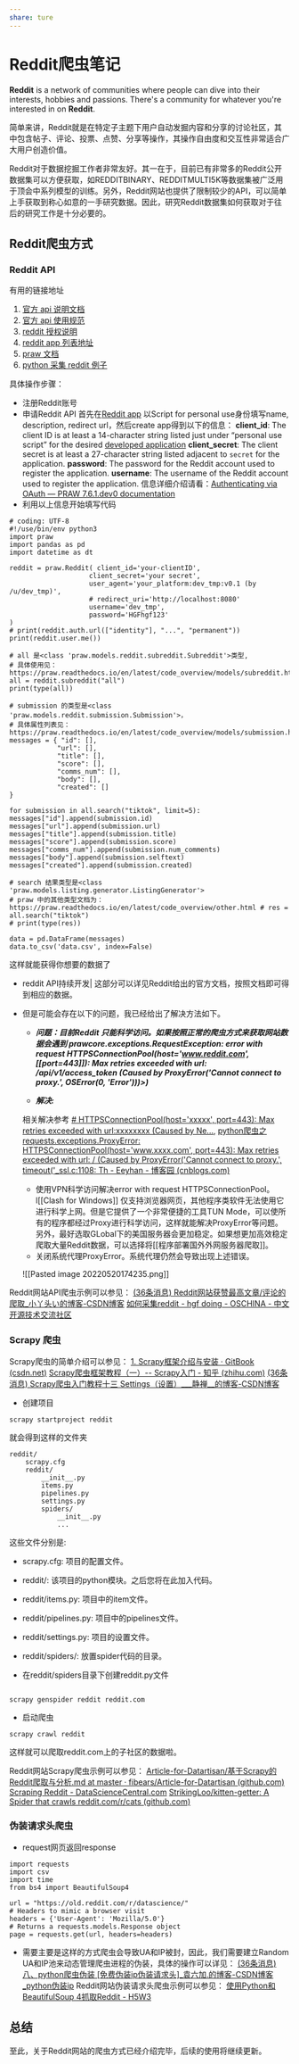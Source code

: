 ```yaml
---
share: ture
---
```

# Reddit爬虫笔记

**Reddit** is a network of communities where people can dive into their interests, hobbies and passions. There's a community for whatever you're interested in on **Reddit**.

简单来讲，Reddit就是在特定子主题下用户自动发掘内容和分享的讨论社区，其中包含帖子、评论、投票、点赞、分享等操作，其操作自由度和交互性非常适合广大用户创造价值。

Reddit对于数据挖掘工作者非常友好。其一在于，目前已有非常多的Reddit公开数据集可以方便获取，如REDDITBINARY、REDDITMULTI5K等数据集被广泛用于顶会中系列模型的训练。另外，Reddit网站也提供了限制较少的API，可以简单上手获取到称心如意的一手研究数据。因此，研究Reddit数据集如何获取对于往后的研究工作是十分必要的。

## Reddit爬虫方式

###  Reddit API
有用的链接地址

1.  [官方 api 说明文档](https://www.oschina.net/action/GoToLink?url=https%3A%2F%2Fwww.reddit.com%2Fdev%2Fapi)
2.  [官方 api 使用规范](https://www.oschina.net/action/GoToLink?url=https%3A%2F%2Fgithub.com%2Freddit-archive%2Freddit%2Fwiki%2FAPI)
3.  [reddit 授权说明](https://www.oschina.net/action/GoToLink?url=https%3A%2F%2Fgithub.com%2Freddit-archive%2Freddit%2Fwiki%2FOAuth2)
4.  [reddit app 列表地址](https://www.oschina.net/action/GoToLink?url=https%3A%2F%2Fwww.reddit.com%2Fprefs%2Fapps%2F)
5.  [praw 文档](https://www.oschina.net/action/GoToLink?url=https%3A%2F%2Fpraw.readthedocs.io%2Fen%2Flatest%2Findex.html)
6.  [python 采集 reddit 例子](https://www.oschina.net/action/GoToLink?url=https%3A%2F%2Fwww.storybench.org%2Fhow-to-scrape-reddit-with-python%2F)
 
 具体操作步骤：
- 注册Reddit账号
- 申请Reddit API
  首先在[Reddit app](https://www.reddit.com/prefs/apps) 以Script for personal use身份填写name, description, redirect url，然后create app得到以下的信息：
  **client_id**: The client ID is at least a 14-character string listed just under “personal use script” for the desired [developed application](https://www.reddit.com/prefs/apps/)
  **client_secret**: The client secret is at least a 27-character string listed adjacent to `secret` for the application.
  **password**: The password for the Reddit account used to register the application.
  **username**: The username of the Reddit account used to register the application.
  信息详细介绍请看：[Authenticating via OAuth — PRAW 7.6.1.dev0 documentation](https://praw.readthedocs.io/en/latest/getting_started/authentication.html)
- 利用以上信息开始填写代码
```code
# coding: UTF-8 
#!/use/bin/env python3 
import praw 
import pandas as pd 
import datetime as dt 

reddit = praw.Reddit( client_id='your-clientID', 
					client_secret='your secret',
					user_agent='your_platform:dev_tmp:v0.1 (by /u/dev_tmp)', 
					# redirect_uri='http://localhost:8080' 
					username='dev_tmp', 
					password='HGFhgf123'
) 
# print(reddit.auth.url(["identity"], "...", "permanent")) 
print(reddit.user.me()) 

# all 是<class 'praw.models.reddit.subreddit.Subreddit'>类型, 
# 具体使用见：https://praw.readthedocs.io/en/latest/code_overview/models/subreddit.html 
all = reddit.subreddit("all") 
print(type(all)) 

# submission 的类型是<class 'praw.models.reddit.submission.Submission'>， 
# 具体属性列表见：https://praw.readthedocs.io/en/latest/code_overview/models/submission.html 
messages = { "id": [], 
			"url": [], 
			"title": [], 
			"score": [], 
			"comms_num": [], 
			"body": [], 
			"created": [] 
} 

for submission in all.search("tiktok", limit=5): 
messages["id"].append(submission.id) 
messages["url"].append(submission.url) 
messages["title"].append(submission.title) 
messages["score"].append(submission.score) 
messages["comms_num"].append(submission.num_comments) 
messages["body"].append(submission.selftext) 
messages["created"].append(submission.created) 

# search 结果类型是<class 'praw.models.listing.generator.ListingGenerator'> 
# praw 中的其他类型文档为：
https://praw.readthedocs.io/en/latest/code_overview/other.html # res = 
all.search("tiktok") 
# print(type(res)) 

data = pd.DataFrame(messages) 
data.to_csv('data.csv', index=False)

```

  这样就能获得你想要的数据了
- reddit API持续开发|
  这部分可以详见Reddit给出的官方文档，按照文档即可得到相应的数据。 

- 但是可能会存在以下的问题，我已经给出了解决方法如下。
  - ***问题：目前Reddit 只能科学访问。如果按照正常的爬虫方式来获取网站数据会遇到
prawcore.exceptions.RequestException: error with request HTTPSConnectionPool(host='www.reddit.com', [[port=443]]): Max retries exceeded with url: /api/v1/access_token (Caused by ProxyError('Cannot connect to proxy.', OSError(0, 'Error')))>)***

  - ***解决:***
  
  相关解决参考
  [# HTTPSConnectionPool(host='xxxxx', port=443): Max retries exceeded with url:xxxxxxxx (Caused by Ne...](https://blog.csdn.net/qq_39377418/article/details/102552822), 
  [python爬虫之requests.exceptions.ProxyError: HTTPSConnectionPool(host='www.xxxx.com', port=443): Max retries exceeded with url: / (Caused by ProxyError('Cannot connect to proxy.', timeout('_ssl.c:1108: Th - Eeyhan - 博客园 (cnblogs.com)](https://www.cnblogs.com/Eeyhan/p/14610998.html)
    - 使用VPN科学访问解决error with request HTTPSConnectionPool。l[[Clash for Windows]] 仅支持浏览器网页，其他程序类软件无法使用它进行科学上网。但是它提供了一个非常便捷的工具TUN Mode，可以使所有的程序都经过Proxy进行科学访问，这样就能解决ProxyError等问题。另外，最好选取GLobal下的美国服务器会更加稳定。如果想更加高效稳定爬取大量Reddit数据，可以选择将[[程序部署国外外网服务器爬取]]。
    - 关闭系统代理ProxyError。系统代理仍然会导致出现上述错误。
      
    ![[Pasted image 20220520174235.png]]

Reddit网站API爬虫示例可以参见：
[(36条消息) Reddit网站获赞最高文章/评论的爬取_小丫头い的博客-CSDN博客](https://blog.csdn.net/zm714981790/article/details/51326036)
[如何采集reddit - hgf doing - OSCHINA - 中文开源技术交流社区](https://my.oschina.net/hgfdoing/blog/4314811)


### Scrapy 爬虫
Scrapy爬虫的简单介绍可以参见：
[1. Scrapy框架介绍与安装 · GitBook (csdn.net)](https://edu.csdn.net/notebook/python/week09/1.html)
[Scrapy爬虫框架教程（一）-- Scrapy入门 - 知乎 (zhihu.com)](https://zhuanlan.zhihu.com/p/24669128)
[(36条消息) Scrapy爬虫入门教程十三 Settings（设置）___静禅__的博客-CSDN博客](https://blog.csdn.net/Ka_Ka314/article/details/81114570)

- 创建项目 
```code
scrapy startproject reddit
```

就会得到这样的文件夹
```code
reddit/
    scrapy.cfg
    reddit/
        __init__.py
        items.py
        pipelines.py
        settings.py
        spiders/
            __init__.py
            ...
```

这些文件分别是:
 - scrapy.cfg: 项目的配置文件。
 - reddit/: 该项目的python模块。之后您将在此加入代码。 
 -  reddit/items.py: 项目中的item文件。 
 - reddit/pipelines.py: 项目中的pipelines文件。 
 - reddit/settings.py: 项目的设置文件。 
 - reddit/spiders/: 放置spider代码的目录。

- 在reddit/spiders目录下创建reddit.py文件
```

scrapy genspider reddit reddit.com
```

- 启动爬虫
```code
scrapy crawl reddit
```

这样就可以爬取reddit.com上的子社区的数据啦。

Reddit网站Scrapy爬虫示例可以参见：
[Article-for-Datartisan/基于Scrapy的Reddit爬取与分析.md at master · fibears/Article-for-Datartisan (github.com)](https://github.com/fibears/Article-for-Datartisan/blob/master/article/%E5%9F%BA%E4%BA%8EScrapy%E7%9A%84Reddit%E7%88%AC%E5%8F%96%E4%B8%8E%E5%88%86%E6%9E%90.md)
[Scraping Reddit - DataScienceCentral.com](https://www.datasciencecentral.com/scraping-reddit/)
[StrikingLoo/kitten-getter: A Spider that crawls reddit.com/r/cats (github.com)](https://github.com/StrikingLoo/kitten-getter)


### 伪装请求头爬虫
- request网页返回response
```code
import requests
import csv
import time
from bs4 import BeautifulSoup4

url = "https://old.reddit.com/r/datascience/"
# Headers to mimic a browser visit
headers = {'User-Agent': 'Mozilla/5.0'}
# Returns a requests.models.Response object
page = requests.get(url, headers=headers)

```


- 需要主要是这样的方式爬虫会导致UA和IP被封，因此，我们需要建立Random UA和IP池来动态管理爬虫进程的伪装，具体的操作可以详见：
  [(36条消息) 八、python爬虫伪装 [免费伪装ip伪装请求头]_袁六加.的博客-CSDN博客_python伪装ip](https://blog.csdn.net/weixin_51852924/article/details/120019488)
Reddit网站伪装请求头爬虫示例可以参见：
[使用Python和BeautifulSoup 4抓取Reddit - H5W3](https://www.h5w3.com/204097.html)


## 总结
至此，关于Reddit网站的爬虫方式已经介绍完毕，后续的使用将继续更新。